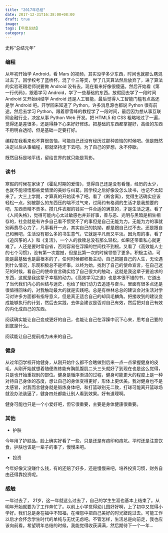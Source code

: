 ```yaml
---
title: "2017年总结"
date: 2017-12-31T16:38:00+08:00
draft: true
image: 
tags: [年度总结]
category: 
---
```


史称“总结元年”

### 编程

从年初开始学 Android，看 Mars 的视频，其实没学多少东西，时间也就那么瞎混过去了。回学校考了蓝桥杯，混了个三等奖，学了几天算法然后放弃了，进了算法的实验班跟老师说要做 Android 没有去。现在看来好像很傻逼。然后开始看《第一行代码》，跟着学习 Android，学了一些基础的东西。放假回去学了一段时间 Android 又开始纠结学 Android 还是人工智能，最后觉得人工智能门槛有点高还是学 Android 吧。开学回来知道了 Python，许多消息源也都说 Python 很有前途，然后去学习 Python，跟着廖雪峰的教程学了一段时间，最后因为想从事互联网金融行业，决定从事 Python Web 开发。把 HTML5 和 CSS 粗略地过了一遍，觉得还是差很多，还是得静下心来好好修炼。把基础的东西都掌握好，高级的东西不用明白透彻，但是基础一定要打好。

编程在我看来也不算很苦恼，可能自己还没有经历过那种苦恼的时候吧。但是既然决定以后从事编程，那就坚持走下去吧。为了自己的梦想，永不停歇。

既然目标是地平线，留给世界的就只能是背影。

### 读书

寒假的时候在家读了《霍乱时期的爱情》，觉得自己还是没有看懂，经历的太少，也就不能领悟那些爱情里的美妙与纠葛。回学校之后好像没怎么读书，也记不太起来了。大三上学期，才算真的开始读书了吧。看了《断舍离》，觉得生活确实应该轻松一点，别被那么的东西压的喘不过气来，过简约有格调的生活才是我想要的吧，东西贵精不贵多。攒几件衣服的钱买一件合适的满意的，才是生活之道。看了《人间失格》，觉得可能内心太过敏感也并非好事，善与恶、光明与黑暗是相生相存的，社会就是有许多自己看不惯受不了的事但是自己无能为力。无能为力的事就别再费尽心力了，凡事看开一点，其实自己的执拗，都是跟自己过不去。还是跟自己和解吧，生活没有那么多的书生意气，它就是平凡而又平淡。因为周的事，看了《追风筝的人》和《复活》，一个人的救赎总没有那么轻松，如果还带着私心就更难了。人还是要时常自省，否则容易在浮躁的世间找不到根。又看了《高效能人士的七个习惯》，没有第一次震撼，但是比第一次的时候领悟了更多。积极主动，可能是最基础也是最根本的了，任何时候都积极主动，自己把握自己的人生，无论遇到什么情况，乐观积极总不是坏事。以终为始，找到了自己的使命宣言，在自己迷茫的时候，看自己的使命宣言确实给了自己很大的触动，这就是我这辈子要追求的东西，这就是我这辈子幸福的动力。《高效学习之道》也是本很不错的书，它道出了当代我们内心的纠结与迷茫，也给了我们动力去追逐与奋斗。里面有很多点还是很值得回味的，对我触动最大的就是实践吧。总是有林林总总的建议会对生活对学习对许多方面都有指导意义，但是真正适合自己的却凤毛麟角。把接收到的建议变成能够执行的计划，然后去实践，去体会建议是否对自己有效，然后把对自己有效的内化成自己的东西。

阅读确实能让自己变成更好的自己，也能让自己在浮躁中沉下心来，思考自己要的到底是什么。

阅读能让自己提前成为未来的自己。

### 健身

从过年回学校开始健身，从刚开始什么都不会瞎做到后来一点一点掌握健身的皮毛，从刚开始就想着随便练练能有胸肌腹肌二头三头就好了到现在也是这么觉得，只是也开始重视别的部位。健身是循序渐进的过程，健身可能更大的程度上是一种对待自己身体的态度，想让自己的身体变得更好，形体上更优美。我对健身也不是太感冒，对我而言健身就是锻炼身体吧，和打篮球别无二致，打球可能离开篮球场就没办法装逼了，健身四处都能让别人看到效果。好有道理啊。

健身可能也只是一个小爱好吧，但它很重要，主要是身体健康很重要。


### 其他

- 护肤

今年用了护肤品，脸上确实好看了一些，只是还是有痘印和痘坑。平时还是注意饮食，护肤也该是一辈子的事了，慢慢来吧。

- 投资

今年好像又没赚什么钱，有的还赔了好多，还是慢慢来吧，培养投资习惯，财务自由还得靠投资呢。

### 感触

一年过去了， 21岁，这一年就这么过去了，自己的学生生涯也基本上结束了。从明年开始就要为了工作奔忙了。以前上小学觉得幼儿园好好啊，上了初中又觉得小学好。我们总是身在福中不知福，在埋怨中把自己美好的时光蹉跎过去。可能工作以后才会怀念学生时代的单纯与无忧无虑吧。不管怎样，生活总是向前走，我也应该向前看。希望明年总结的时候，我能觉得收获满满，然后期待下一个一年...